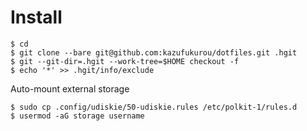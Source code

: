 # Install

```
$ cd
$ git clone --bare git@github.com:kazufukurou/dotfiles.git .hgit
$ git --git-dir=.hgit --work-tree=$HOME checkout -f
$ echo '*' >> .hgit/info/exclude
```

Auto-mount external storage
```
$ sudo cp .config/udiskie/50-udiskie.rules /etc/polkit-1/rules.d
$ usermod -aG storage username
```
